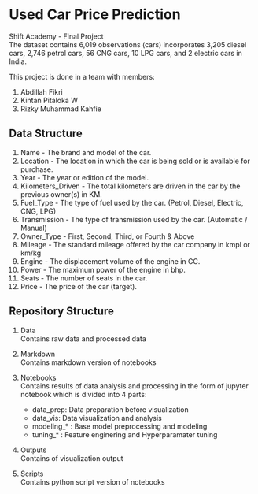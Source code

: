 # Used Car Price Prediction
Shift Academy - Final Project <br>
The dataset contains 6,019 observations (cars) incorporates 3,205 diesel cars, 2,746 petrol cars, 56 CNG cars, 10 LPG cars, and 2 electric cars in India.

This project is done in a team with members:
1. Abdillah Fikri
2. Kintan Pitaloka W
3. Rizky Muhammad Kahfie

## Data Structure
1. Name - The brand and model of the car.
2. Location - The location in which the car is being sold or is available for purchase.
3. Year - The year or edition of the model.
4. Kilometers_Driven - The total kilometers are driven in the car by the previous owner(s) in KM.
5. Fuel_Type - The type of fuel used by the car. (Petrol, Diesel, Electric, CNG, LPG)
6. Transmission - The type of transmission used by the car. (Automatic / Manual)
7. Owner_Type - First, Second, Third, or Fourth & Above
8. Mileage - The standard mileage offered by the car company in kmpl or km/kg
9. Engine - The displacement volume of the engine in CC.
10. Power - The maximum power of the engine in bhp.
11. Seats - The number of seats in the car.
12. Price - The price of the car (target).

## Repository Structure
1. Data <br>
    Contains raw data and processed data
   
2. Markdown <br>
    Contains markdown version of notebooks
   
3. Notebooks <br>
    Contains results of data analysis and processing in the form of jupyter notebook which is divided into 4 parts:
   
    * data_prep: Data preparation before visualization
    * data_vis: Data visualization and analysis
    * modeling_* : Base model preprocessing and modeling
    * tuning_* : Feature enginering and Hyperparamater tuning
   
4. Outputs <br>
    Contains of visualization output
   
5. Scripts <br>
    Contains python script version of notebooks
